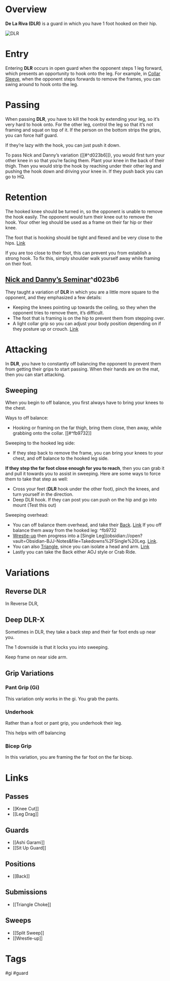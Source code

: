 # Overview
**De La Riva (DLR)** is a guard in which you have 1 foot hooked on their hip.

![DLR](https://www.bjjheroes.com/wp-content/uploads/2014/06/De-La-Riva-Guard1.jpg)
# Entry
Entering **DLR** occurs in open guard when the opponent steps 1 leg forward, which presents an opportunity to hook onto the leg. For example, in [Collar Sleeve](obsidian://open?vault=Obsidian-BJJ-Notes&file=Guards%2FCollar%20Sleeve%20Guard), when the opponent steps forwards to remove the frames, you can swing around to hook onto the leg.
# Passing
When passing **DLR**, you have to kill the hook by extending your leg, so it’s very hard to hook onto. For the other leg, control the leg so that it’s not framing and squat on top of it. If the person on the bottom strips the grips, you can force half guard.

If they’re lazy with the hook, you can just push it down.

To pass Nick and Danny’s variation ([[#^d023b6]]), you would first turn your other knee in so that you’re facing them. Plant your knee in the back of their thigh. Then you would strip the hook by reaching under their other leg and pushing the hook down and driving your knee in. If they push back you can go to HQ.
# Retention
The hooked knee should be turned in, so the opponent is unable to remove the hook easily. The opponent would turn their knee out to remove the hook. Your other leg should be used as a frame on their far hip or their knee.

The foot that is hooking should be tight and flexed and be very close to the hips. [Link](https://youtu.be/QcyeCLpw4fg?si=-JFcrw1eaK9h-t-b&t=43)

If you are too close to their foot, this can prevent you from establish a strong hook. To fix this, simply shoulder walk yourself away while framing on their foot.
## [Nick and Danny’s Seminar](obsidian://open?vault=Obsidian-BJJ-Notes&file=Seminars%2FNick%20and%20Danny's%20Seminar%20(4-30%20-%205-3-2024))^d023b6
They taught a variation of **DLR** in which you are a little more square to the opponent, and they emphasized a few details:
- Keeping the knees pointing up towards the ceiling, so they when the opponent tries to remove them, it’s difficult.
- The foot that is framing is on the hip to prevent them from stepping over.
- A light collar grip so you can adjust your body position depending on if they posture up or crouch. [Link](https://www.youtube.com/shorts/02jQ2CylttM)
# Attacking
In **DLR**, you have to constantly off balancing the opponent to prevent them from getting their grips to start passing. When their hands are on the mat, then you can start attacking.
## Sweeping
When you begin to off balance, you first always have to bring your knees to the chest.

Ways to off balance:
- Hooking or framing on the far thigh, bring them close, then away, while grabbing onto the collar. [[#^fb9732]]

Sweeping to the hooked leg side:
- If they step back to remove the frame, you can bring your knees to your chest, and off balance to the hooked leg side.

**If they step the far foot close enough for you to reach**, then you can grab it and pull it towards you to assist in sweeping. Here are some ways to force them to take that step as well:
- Cross your feet (**DLR** hook under the other foot), pinch the knees, and turn yourself in the direction.
- Deep DLR hook.
If they can post you can push on the hip and go into mount (Test this out)

Sweeping overhead:
- You can off balance them overhead, and take their [Back](obsidian://open?vault=Obsidian-BJJ-Notes&file=Positions%2FBack). [Link](https://youtu.be/F7uZnNpPy8Y?si=_eWaPjGcvoTt24HK&t=13)
If you off balance them away from the hooked leg: ^fb9732
- [Wrestle-up](obsidian://open?vault=Obsidian-BJJ-Notes&file=Transitions%2FWrestle-up) then progress into a [Single Leg](obsidian://open?vault=Obsidian-BJJ-Notes&file=Takedowns%2FSingle%20Leg. [Link](https://youtu.be/F7uZnNpPy8Y?si=_eWaPjGcvoTt24HK&t=13).
- You can also [Triangle](obsidian://open?vault=Obsidian-BJJ-Notes&file=Submissions%2FTriangle%20Choke), since you can isolate a head and arm. [Link](https://www.youtube.com/watch?v=uEGGBDJRTaw)
- Lastly you can take the Back either AOJ style or Crab Ride.
# Variations
## Reverse DLR
In Reverse DLR, 
## Deep DLR-X
Sometimes in DLR, they take a back step and their far foot ends up near you.

The 1 downside is that it locks you into sweeping.

Keep frame on near side arm.
## Grip Variations
### Pant Grip (Gi)
This variation only works in the gi. You grab the pants.
### Underhook
Rather than a foot or pant grip, you underhook their leg.

This helps with off balancing
### Bicep Grip
In this variation, you are framing the far foot on the far bicep.
# Links
## Passes
- [[Knee Cut]]
- [[Leg Drag]]
## Guards
- [[Ashi Garami]]
- [[Sit Up Guard]]
## Positions
- [[Back]]
## Submissions
- [[Triangle Choke]]
## Sweeps
- [[Split Sweep]]
- [[Wrestle-up]]
# Tags
#gi #guard